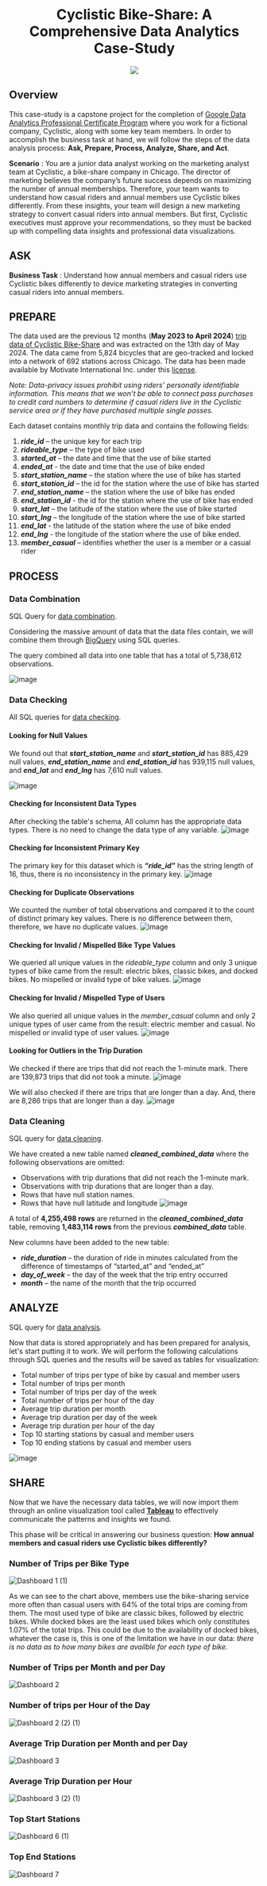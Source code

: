 <h1 align="center">
Cyclistic Bike-Share: A Comprehensive Data Analytics Case-Study
</h1>

<p align="center">
<img src=https://github.com/Drik0y/Cyclistic-Case-Study/assets/170537437/3a65d86a-7a83-4b92-bcb7-e719840f282e />
</p>

## Overview

This case-study is a capstone project for the completion of [Google Data Analytics Professional Certificate Program](https://www.coursera.org/learn/google-data-analytics-capstone) where you work for a fictional company, Cyclistic, along with some key team members. In order to accomplish the business task at hand, we will follow the steps of the data analysis process: **Ask, Prepare, Process, Analyze, Share, and Act**.

**Scenario** : You are a junior data analyst working on the marketing analyst team at Cyclistic, a bike-share company in Chicago. The director of marketing believes the company’s future success depends on maximizing the number of annual memberships. Therefore, your team wants to understand how casual riders and annual members use Cyclistic bikes differently. From these insights, your team will design a new marketing strategy to convert casual riders into annual members. But first, Cyclistic executives must approve your recommendations, so they must be backed up with compelling data insights and professional data visualizations.

## ASK

**Business Task** : Understand how annual members and casual riders use Cyclistic bikes differently to device marketing strategies in converting casual riders into annual members. 

## PREPARE

The data used are the previous 12 months (**May 2023 to April 2024**) [trip data of Cyclistic Bike-Share](https://divvy-tripdata.s3.amazonaws.com/index.html) and was extracted on the 13th day of May 2024. The data came from 5,824 bicycles that are geo-tracked and locked into a network of 692 stations across Chicago. The data has been made available by Motivate International Inc. under this [license](https://divvybikes.com/data-license-agreement).

*Note:  Data-privacy issues prohibit using riders’ personally identifiable information. This means that we won’t be able to connect pass purchases to credit card numbers to determine if casual riders live in the Cyclistic service area or if they have purchased multiple single passes.*

Each dataset contains monthly trip data and contains the following fields:
1. ***ride_id*** – the unique key for each trip
2. ***rideable_type*** – the type of bike used
3. ***started_at*** – the date and time that the use of bike started
4. ***ended_at*** - the date and time that the use of bike ended
5. ***start_station_name*** – the station where the use of bike has started 
6. ***start_station_id*** – the id for the station where the use of bike has started 
7. ***end_station_name*** – the station where the use of bike has ended 
8. ***end_station_id*** - the id for the station where the use of bike has ended
9. ***start_lat*** – the latitude of the station where the use of bike started
10. ***start_lng*** – the longitude of the station where the use of bike started
11. ***end_lat*** - the latitude of the station where the use of bike ended
12. ***end_lng*** - the longitude of the station where the use of bike ended.
13. ***member_casual*** – identifies whether the user is a member or a casual rider

## PROCESS
### Data Combination

SQL Query for [data combination](https://github.com/Drik0y/Cyclistic-Case-Study/blob/main/data_combination.sql).

Considering the massive amount of data that the data files contain, we will combine them through [BigQuery](https://console.cloud.google.com/projectselector2/bigquery?supportedpurview=project&authuser=1) using SQL queries. 

The query combined all data into one table that has a total of 5,738,612 observations.

![image](https://github.com/Drik0y/Cyclistic-Case-Study/assets/170537437/823d0507-2cac-4812-8e19-c862ec9c62e4)

### Data Checking
All SQL queries for [data checking](https://github.com/Drik0y/Cyclistic-Case-Study/blob/main/data_checking.sql).

#### Looking for Null Values
We found out that ***start_station_name*** and ***start_station_id*** has 885,429 null values, ***end_station_name*** and ***end_station_id*** has 939,115 null values, and ***end_lat*** and ***end_lng*** has 7,610 null values.

![image](https://github.com/Drik0y/Cyclistic-Case-Study/assets/170537437/8d3c2bbe-77fb-4891-bcf5-ea30a3a940d8)

#### Checking for Inconsistent Data Types
After checking the table's schema, All column has the appropriate data types. There is no need to change the data type of any variable.
![image](https://github.com/Drik0y/Cyclistic-Case-Study/assets/170537437/42ef0d6e-fe3d-4116-bb0a-e3fe7287441d)

#### Checking for Inconsistent Primary Key
The primary key for this dataset which is ***“ride_id”***  has the string length of 16, thus, there is no inconsistency in the primary key.
![image](https://github.com/Drik0y/Cyclistic-Case-Study/assets/170537437/094255da-e1d9-4e39-9411-bb62b3f0a2ae)

#### Checking for Duplicate Observations
We counted the number of total observations and compared it to the count of distinct primary key values. There is no difference between them, therefore, we have no duplicate values.
![image](https://github.com/Drik0y/Cyclistic-Case-Study/assets/170537437/17082cfd-2a61-424c-9dbc-c7c8496d8a0d)

#### Checking for Invalid / Mispelled Bike Type Values
We queried all unique values in the *rideable_type* column and only 3 unique types of bike came from the result: electric bikes, classic bikes, and docked bikes. No mispelled or invalid type of bike values.
![image](https://github.com/Drik0y/Cyclistic-Case-Study/assets/170537437/47cc6b9d-eef3-4a10-a576-37af7b0e169a)

#### Checking for Invalid / Mispelled Type of Users
We also queried all unique values in the *member_casual* column and only 2 unique types of user came from the result: electric member and casual. No mispelled or invalid type of user values.
![image](https://github.com/Drik0y/Cyclistic-Case-Study/assets/170537437/b3195199-d3f7-4286-b968-1947490e0c6f)

#### Looking for Outliers in the Trip Duration
We checked if there are trips that did not reach the 1-minute mark. There are 139,873 trips that did not took a minute.
![image](https://github.com/Drik0y/Cyclistic-Case-Study/assets/170537437/97326712-6c00-47c4-8bbd-bbbe24d43623)

We will also checked if there are trips that are longer than a day. And, there are 8,286 trips that are longer than a day.
![image](https://github.com/Drik0y/Cyclistic-Case-Study/assets/170537437/134ff6e8-6ec4-4f3d-a7df-a5ba72f3fddc)

### Data Cleaning
SQL query for [data cleaning](https://github.com/WilmarLofranco/Cyclistic-Case-Study/blob/main/data_cleaning.sql).

We have created a new table named ***cleaned_combined_data*** where the following observations are omitted:
- Observations with trip durations that did not reach the 1-minute mark.
- Observations with trip durations that are longer than a day.
- Rows that have null station names.
- Rows that have null latitude and longitude
![image](https://github.com/WilmarLofranco/Cyclistic-Case-Study/assets/170537437/34902952-751d-4413-97f6-ce00ea02bbfa)

A total of **4,255,498 rows** are returned in the ***cleaned_combined_data*** table, removing **1,483,114 rows** from the previous ***combined_data*** table.

New columns have been added to the new table:
- ***ride_duration*** – the duration of ride in minutes calculated from the difference of timestamps of “started_at” and “ended_at”
- ***day_of_week*** – the day of the week that the trip entry occurred
- ***month*** – the name of the month that the trip occurred

## ANALYZE

SQL query for [data analysis]().

Now that data is stored appropriately and has been prepared for analysis, let's start putting it to work.
We will perform the following calculations through SQL queries and the results will be saved as tables for visualization:

- Total number of trips per type of bike by casual and member users
- Total number of trips per month
- Total number of trips per day of the week
- Total number of trips per hour of the day
- Average trip duration per month
- Average trip duration per day of the week
- Average trip duration per hour of the day
- Top 10 starting stations by casual and member users
- Top 10 ending stations by casual and member users

![image](https://github.com/WilmarLofranco/Cyclistic-Case-Study/assets/170537437/b83277f0-ddc0-4057-adec-1c4cdf1f5272)

## SHARE

Now that we have the necessary data tables, we will now import them through an online visualization tool called [**Tableau**](https://public.tableau.com/app/discover) to effectively communicate the patterns and insights we found.

This phase will be critical in answering our business question: **How annual members and casual riders use Cyclistic bikes differently?**

### Number of Trips per Bike Type 
![Dashboard 1 (1)](https://github.com/WilmarLofranco/Cyclistic-Case-Study/assets/170537437/595ec548-52ed-4b33-9244-b0843c11306e)

As we can see to the chart above, members use the bike-sharing service more often than casual users with 64% of the total trips are coming from them. The most used type of bike are classic bikes, followed by electric bikes. While docked bikes are the least used bikes which only constitutes 1.07% of the total trips. This could be due to the availability of docked bikes, whatever the case is, this is one of the limitation we have in our data: *there is no data as to how many bikes are availble for each type of bike.*

### Number of Trips per Month and per Day
![Dashboard 2](https://github.com/WilmarLofranco/Cyclistic-Case-Study/assets/170537437/5a7de56b-af5e-45a7-b298-7d0d1d4a07ad)

### Number of trips per Hour of the Day
![Dashboard 2 (2) (1)](https://github.com/WilmarLofranco/Cyclistic-Case-Study/assets/170537437/4c5bab87-3028-484a-b21a-0701738bff09)

### Average Trip Duration per Month and per Day
![Dashboard 3](https://github.com/WilmarLofranco/Cyclistic-Case-Study/assets/170537437/30dc09c4-d858-4fcb-a1c2-78f0128ba27a)

### Average Trip Duration per Hour
![Dashboard 3 (2) (1)](https://github.com/WilmarLofranco/Cyclistic-Case-Study/assets/170537437/5db04c94-eac6-420e-b99f-42dc0e660728)

### Top Start Stations
![Dashboard 6 (1)](https://github.com/WilmarLofranco/Cyclistic-Case-Study/assets/170537437/e4a9e5bc-d64b-4104-ae85-5e94228fdd95)

### Top End Stations 
![Dashboard 7](https://github.com/WilmarLofranco/Cyclistic-Case-Study/assets/170537437/659cdad7-1fa9-42d3-a321-0aa34ae8c175)



